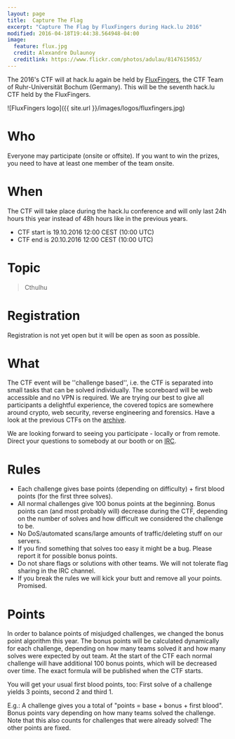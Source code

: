 ```yaml
---
layout: page
title:  Capture The Flag
excerpt: "Capture The Flag by FluxFingers during Hack.lu 2016"
modified: 2016-04-18T19:44:38.564948-04:00
image:
  feature: flux.jpg
  credit: Alexandre Dulaunoy
  creditlink: https://www.flickr.com/photos/adulau/8147615053/
---
```


The 2016's CTF will at hack.lu again be held by [FluxFingers](https://www.fluxfingers.net/), the CTF Team of
Ruhr-Universität Bochum (Germany). This will be the seventh hack.lu CTF held by the FluxFingers.

![FluxFingers logo]({{ site.url }}/images/logos/fluxfingers.jpg)

# Who

Everyone may participate (onsite or offsite). If you want to win the prizes, you need to have at least one member of the team onsite.

# When

The CTF will take place during the hack.lu conference and will only last 24h hours this year instead of 48h hours like in the previous years.

* CTF start is 19.10.2016 12:00 CEST (10:00 UTC)
* CTF end is 20.10.2016 12:00 CEST (10:00 UTC)

# Topic

>Cthulhu

# Registration

Registration is not yet open but it will be open as soon as possible.

# What

The CTF event will be ''challenge based'', i.e. the CTF is separated
into small tasks that can be solved individually. The scoreboard will be
web accessible and no VPN is required. We are trying our best to give
all participants a delightful experience, the covered topics are
somewhere around crypto, web security, reverse engineering and forensics. Have a look at the previous
CTFs on the [archive](https://ctf.fluxfingers.net).

We are looking forward to seeing you participate - locally or from
remote. Direct your questions to somebody at our booth or on
[IRC](irc://chat.freenode.net/fluxfingers).

# Rules

*    Each challenge gives base points (depending on difficulty) + first blood points (for the first three solves).
*    All normal challenges give 100 bonus points at the beginning. Bonus points can (and most probably will) decrease during the CTF, depending on the number of solves and how difficult we considered the challenge to be.
*    No DoS/automated scans/large amounts of traffic/deleting stuff on our servers.
*    If you find something that solves too easy it might be a bug. Please report it for possible bonus points.
*    Do not share flags or solutions with other teams. We will not tolerate flag sharing in the IRC channel.
*    If you break the rules we will kick your butt and remove all your points. Promised.

# Points

In order to balance points of misjudged challenges, we changed the bonus point algorithm this year. The bonus points will be calculated dynamically for each challenge, depending on how many teams solved it and how many solves were expected by out team. At the start of the CTF each normal challenge will have additional 100 bonus points, which will be decreased over time. The exact formula will be published when the CTF starts.

You will get your usual first blood points, too: First solve of a challenge yields 3 points, second 2 and third 1.

E.g.: A challenge gives you a total of "points = base + bonus + first blood". Bonus points vary depending on how many teams solved the challenge. Note that this also counts for challenges that were already solved! The other points are fixed.

